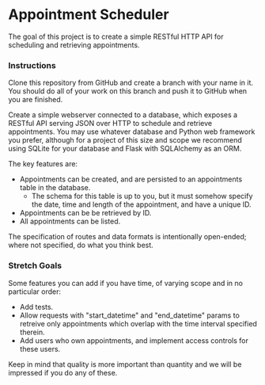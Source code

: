 Appointment Scheduler
=====================

The goal of this project is to create a simple RESTful HTTP API for scheduling
and retrieving appointments.

### Instructions

Clone this repository from GitHub and create a branch with your name in it.
You should do all of your work on this branch and push it to GitHub when
you are finished.

Create a simple webserver connected to a database, which exposes a RESTful
API serving JSON over HTTP to schedule and retrieve appointments.
You may use whatever database and Python web framework you prefer,
although for a project of this size and scope we recommend using SQLite
for your database and Flask with SQLAlchemy as an ORM.

The key features are:
- Appointments can be created, and are persisted to an appointments table in the database.
    - The schema for this table is up to you, but it must somehow specify the date, time and length of the appointment, and have a unique ID.
- Appointments can be be retrieved by ID.
- All appointments can be listed.

The specification of routes and data formats is intentionally open-ended;
where not specified, do what you think best.

### Stretch Goals

Some features you can add if you have time, of varying scope and in no particular order:
- Add tests.
- Allow requests with "start_datetime" and "end_datetime" params to retreive only appointments which overlap with the time interval specified therein.
- Add users who own appointments, and implement access controls for these users.

Keep in mind that quality is more important than quantity and we will be
impressed if you do any of these.
